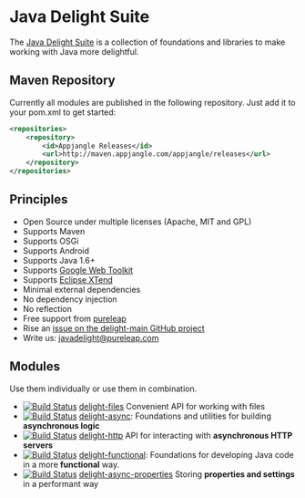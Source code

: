 # Java Delight Suite

The [Java Delight Suite](http://javadelight.org) is a collection of foundations and libraries to make working with Java more delightful.

## Maven Repository

Currently all modules are published in the following repository. Just add it to your pom.xml to get started:

```xml
<repositories>
	<repository>
		<id>Appjangle Releases</id>
		<url>http://maven.appjangle.com/appjangle/releases</url>
	</repository>
</repositories>
```

## Principles

- Open Source under multiple licenses (Apache, MIT and GPL)
- Supports Maven
- Supports OSGi
- Supports Android
- Supports Java 1.6+
- Supports [Google Web Toolkit](http://www.gwtproject.org/)
- Supports [Eclipse XTend](https://eclipse.org/xtend/)
- Minimal external dependencies
- No dependency injection
- No reflection
- Free support from [pureleap](http://pureleap.com)
 - Rise an [issue on the delight-main GitHub project](https://github.com/javadelight/delight-main/issues)
 - Write us: javadelight@pureleap.com

## Modules

Use them individually or use them in combination.

- [![Build Status](https://travis-ci.org/javadelight/delight-files.svg?branch=master)](https://travis-ci.org/javadelight/delight-files) [delight-files](https://github.com/javadelight/delight-files#delight-files) Convenient API for working with files 
- [![Build Status](https://travis-ci.org/javadelight/delight-async.svg?branch=master)](https://travis-ci.org/javadelight/delight-async) [delight-async](https://github.com/javadelight/delight-async#delight-async): Foundations and utilities for building **asynchronous logic** 
- [![Build Status](https://travis-ci.org/javadelight/delight-http.svg?branch=master)](https://travis-ci.org/javadelight/delight-http) [delight-http](https://github.com/javadelight/delight-http#delight-http) API for interacting with **asynchronous HTTP servers** 
- [![Build Status](https://travis-ci.org/javadelight/delight-functional.svg?branch=master)](https://travis-ci.org/javadelight/delight-functional) [delight-functional](https://github.com/javadelight/delight-functional#delight-functional): Foundations for developing Java code in a more **functional** way. 
- [![Build Status](https://travis-ci.org/javadelight/delight-async-properties.svg)](https://travis-ci.org/javadelight/delight-async-properties) [delight-async-properties](https://github.com/javadelight/delight-async-properties#delight-async-properties) Storing **properties and settings** in a performant way 


